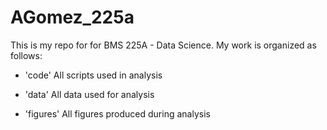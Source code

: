 # AGomez_225a
 
This is my repo for for BMS 225A - Data Science. My work is organized as follows: 

- 'code' All scripts used in analysis

- 'data' All data used for analysis

- 'figures' All figures produced during analysis
